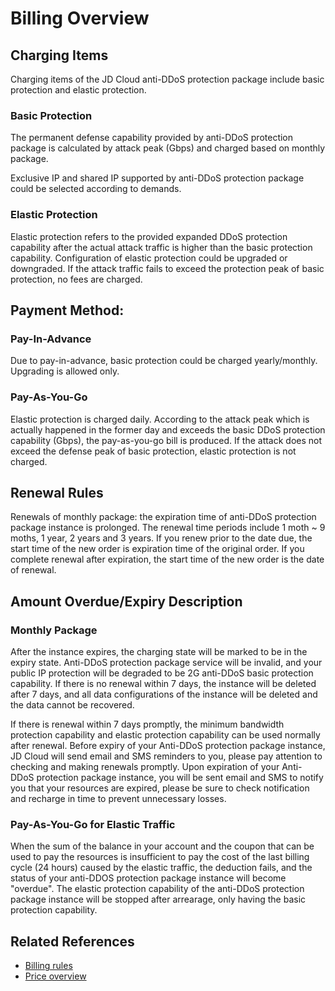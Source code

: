 # Billing Overview

## Charging Items
Charging items of the JD Cloud anti-DDoS protection package include basic protection and elastic protection.

### Basic Protection
The permanent defense capability provided by anti-DDoS protection package is calculated by attack peak (Gbps) and charged based on monthly package.

Exclusive IP and shared IP supported by anti-DDoS protection package could be selected according to demands.

### Elastic Protection
Elastic protection refers to the provided expanded DDoS protection capability after the actual attack traffic is higher than the basic protection capability.
Configuration of elastic protection could be upgraded or downgraded. If the attack traffic fails to exceed the protection peak of basic protection, no fees are charged.



## Payment Method:
### Pay-In-Advance
Due to pay-in-advance, basic protection could be charged yearly/monthly. Upgrading is allowed only.
### Pay-As-You-Go
Elastic protection is charged daily. According to the attack peak which is actually happened in the former day and exceeds the basic DDoS protection capability (Gbps), the pay-as-you-go bill is produced. If the attack does not exceed the defense peak of basic protection, elastic protection is not charged.


 ## Renewal Rules
Renewals of monthly package: the expiration time of anti-DDoS protection package instance is prolonged. The renewal time periods include 1 moth ~ 9 moths, 1 year, 2 years and 3 years. If you renew prior to the date due, the start time of the new order is expiration time of the original order. If you complete renewal after expiration, the start time of the new order is the date of renewal.


## Amount Overdue/Expiry Description
### Monthly Package
After the instance expires, the charging state will be marked to be in the expiry state. Anti-DDoS protection package service will be invalid, and your public IP protection will be degraded to be 2G anti-DDoS basic protection capability. If there is no renewal within 7 days, the instance will be deleted after 7 days, and all data configurations of the instance will be deleted and the data cannot be recovered.

If there is renewal within 7 days promptly, the minimum bandwidth protection capability and elastic protection capability can be used normally after renewal. Before expiry of your Anti-DDoS protection package instance, JD Cloud will send email and SMS reminders to you, please pay attention to checking and making renewals promptly. Upon expiration of your Anti-DDoS protection package instance, you will be sent email and SMS to notify you that your resources are expired, please be sure to check notification and recharge in time to prevent unnecessary losses.

### Pay-As-You-Go for Elastic Traffic
When the sum of the balance in your account and the coupon that can be used to pay the resources is insufficient to pay the cost of the last billing cycle (24 hours) caused by the elastic traffic, the deduction fails, and the status of your anti-DDOS protection package instance will become "overdue". The elastic protection capability of the anti-DDoS protection package instance will be stopped after arrearage, only having the basic protection capability.


## Related References

- [Billing rules](Billing-Rules.md)
- [Price overview](Price-Overview.md)

